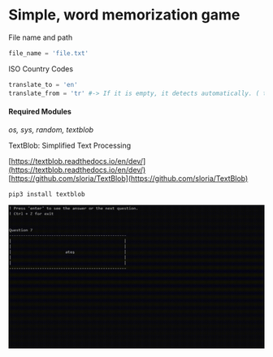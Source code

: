 # Simple, word memorization game

File name and path
```python
file_name = 'file.txt'
```
ISO Country Codes
```python
translate_to = 'en'
translate_from = 'tr' #-> If it is empty, it detects automatically. ( translate_from = " '' )
```

#### Required Modules
*os, sys, random, textblob*

TextBlob: Simplified Text Processing

[https://textblob.readthedocs.io/en/dev/](https://textblob.readthedocs.io/en/dev/)
[https://github.com/sloria/TextBlob](https://github.com/sloria/TextBlob)

    pip3 install textblob


![](wmg.gif)
